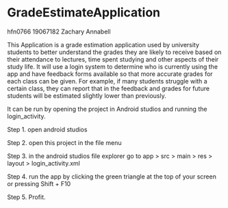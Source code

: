 # GradeEstimateApplication

hfn0766 19067182 Zachary Annabell

This Application is a grade estimation application used by university students to better 
understand the grades they are likely to receive based on their attendance to lectures, 
time spent studying and other aspects of their study life. It will use a login system to 
determine who is currently using the app and have feedback forms available so that more 
accurate grades for each class can be given. For example, if many students struggle with 
a certain class, they can report that in the feedback and grades for future students will 
be estimated slightly lower than previously. 

It can be run by opening the project in Android studios and running the login_activity.

Step 1. open android studios

Step 2. open this project in the file menu

Step 3. in the android studios file explorer go to
app > src > main > res > layout > login_activity.xml

Step 4. run the app by clicking the green triangle at the top of your screen or pressing Shift + F10

Step 5. Profit.